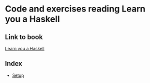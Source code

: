 # Code and exercises reading Learn you a Haskell

## Link to book
[Learn you a Haskell](http://learnyouahaskell.com)

## Index

* [Setup](docs/setup.md)
